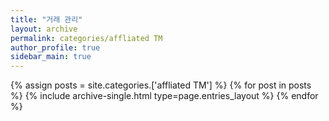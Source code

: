 ```yaml
---
title: "거래 관리"
layout: archive
permalink: categories/affliated TM
author_profile: true
sidebar_main: true
---
```



{% assign posts = site.categories.['affliated TM'] %}
{% for post in posts %} {% include archive-single.html type=page.entries_layout %} {% endfor %}